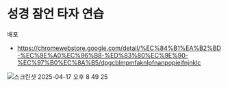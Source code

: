  # 성경 잠언 타자 연습

배포
* https://chromewebstore.google.com/detail/%EC%84%B1%EA%B2%BD-%EC%9E%A0%EC%96%B8-%ED%83%80%EC%9E%90-%EC%97%B0%EC%8A%B5/dpgcblmpmfaknlpfnanpopieifnjnklc






![스크린샷 2025-04-17 오후 8 49 25](https://github.com/user-attachments/assets/e4697d58-904c-4afa-8e57-0bcef907eeea)
